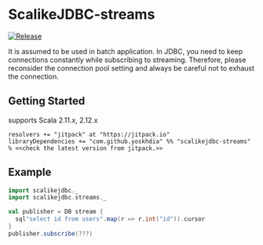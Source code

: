 # ScalikeJDBC-streams

[![Release](https://jitpack.io/v/yoskhdia/scalikejdbc-streams.svg)](https://jitpack.io/#yoskhdia/scalikejdbc-streams)

It is assumed to be used in batch application.
In JDBC, you need to keep connections constantly while subscribing to streaming. Therefore, please reconsider the connection pool setting and always be careful not to exhaust the connection.


## Getting Started

supports Scala 2.11.x, 2.12.x

```
resolvers += "jitpack" at "https://jitpack.io"
libraryDependencies += "com.github.yoskhdia" %% "scalikejdbc-streams" % <<check the latest version from jitpack.>>
```

## Example

```scala
import scalikejdbc._
import scalikejdbc.streams._

val publisher = DB stream {
  sql"select id from users".map(r => r.int("id")).cursor
}
publisher.subscribe(???)
```
